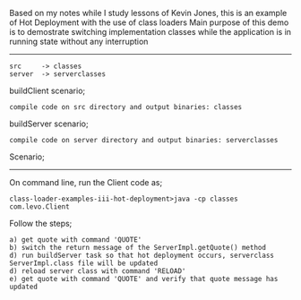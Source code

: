 Based on my notes while I study lessons of Kevin Jones, this is an example of Hot Deployment with the use of class loaders
Main purpose of this demo is to demostrate switching implementation classes while the application is in running state without any interruption
*********

	src		-> classes
	server	-> serverclasses

buildClient scenario;

	compile code on src directory and output binaries: classes

buildServer scenario;

	compile code on server directory and output binaries: serverclasses

Scenario;
*********
On command line, run the Client code as;

	class-loader-examples-iii-hot-deployment>java -cp classes com.levo.Client

Follow the steps;

	a) get quote with command 'QUOTE'
	b) switch the return message of the ServerImpl.getQuote() method
	d) run buildServer task so that hot deployment occurs, serverclass ServerImpl.class file will be updated
	d) reload server class with command 'RELOAD'
	e) get quote with command 'QUOTE' and verify that quote message has updated